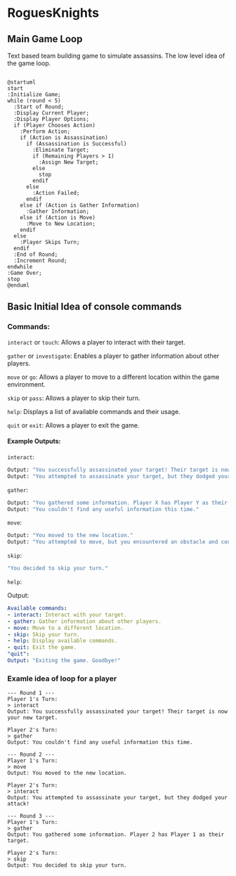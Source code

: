 # RoguesKnights

## Main Game Loop

Text based team building game to simulate assassins. The low level idea of the game loop.

```plant-uml

@startuml
start
:Initialize Game;
while (round < 5)
  :Start of Round;
  :Display Current Player;
  :Display Player Options;
  if (Player Chooses Action)
    :Perform Action;
    if (Action is Assassination)
      if (Assassination is Successful)
        :Eliminate Target;
        if (Remaining Players > 1)
          :Assign New Target;
        else
          stop
        endif
      else
        :Action Failed;
      endif
    else if (Action is Gather Information)
      :Gather Information;
    else if (Action is Move)
      :Move to New Location;
    endif
  else
    :Player Skips Turn;
  endif
  :End of Round;
  :Increment Round;
endwhile
:Game Over;
stop
@enduml

```

## Basic Initial Idea of console commands

### Commands:

`interact` or `touch`: Allows a player to interact with their target.

`gather` or `investigate`: Enables a player to gather information about other players.

`move` or `go`: Allows a player to move to a different location within the game environment.

`skip` or `pass`: Allows a player to skip their turn.

`help`: Displays a list of available commands and their usage.

`quit` or `exit`: Allows a player to exit the game.

#### Example Outputs:

`interact`:
```bash
Output: "You successfully assassinated your target! Their target is now your new target."
Output: "You attempted to assassinate your target, but they dodged your attack!"
```

`gather`:

```bash
Output: "You gathered some information. Player X has Player Y as their target."
Output: "You couldn't find any useful information this time."
```

`move`:

```bash
Output: "You moved to the new location."
Output: "You attempted to move, but you encountered an obstacle and couldn't proceed."
```

`skip`:

```bash
"You decided to skip your turn."
```

`help`:

Output:

```yaml
Available commands:
- interact: Interact with your target.
- gather: Gather information about other players.
- move: Move to a different location.
- skip: Skip your turn.
- help: Display available commands.
- quit: Exit the game.
"quit":
Output: "Exiting the game. Goodbye!"
```

### Examle idea of loop for a player

```vbnet
--- Round 1 ---
Player 1's Turn:
> interact
Output: You successfully assassinated your target! Their target is now your new target.

Player 2's Turn:
> gather
Output: You couldn't find any useful information this time.

--- Round 2 ---
Player 1's Turn:
> move
Output: You moved to the new location.

Player 2's Turn:
> interact
Output: You attempted to assassinate your target, but they dodged your attack!

--- Round 3 ---
Player 1's Turn:
> gather
Output: You gathered some information. Player 2 has Player 1 as their target.

Player 2's Turn:
> skip
Output: You decided to skip your turn.
```
